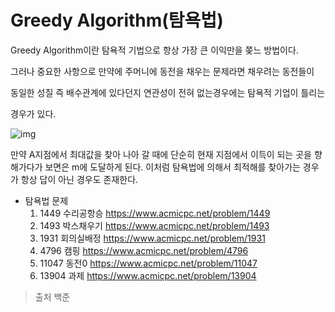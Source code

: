 # Greedy Algorithm(탐욕법)

Greedy Algorithm이란 탐욕적 기법으로 항상 가장 큰 이익만을 쫒느 방법이다.

그러나 중요한 사항으로 만약에 주머니에 동전을 채우는 문제라면 채우려는 동전들이

동일한 성질 즉 배수관계에 있다던지 연관성이 전혀 없는경우에는 탐욕적 기업이 틀리는 

경우가 있다.

![img](https://blogfiles.pstatic.net/20160729_112/kks227_1469801131614AVkyB_PNG/300px-Greedy_Glouton.svg.png)

만약 A지점에서  최대값을 찾아 나아 갈 때에 단순히 현재 지점에서 이득이 되는 곳을 향해가다가 보면은 m에 도달하게 된다. 이처럼 탐욕법에 의해서 최적해를 찾아가는 경우가 항상 답이 아닌 경우도 존재한다. 



- 탐욕법 문제
  1. 1449 수리공항승   <https://www.acmicpc.net/problem/1449>
  2. 1493 박스채우기  <https://www.acmicpc.net/problem/1493>
  3. 1931 회의실배정  <https://www.acmicpc.net/problem/1931>
  4. 4796 캠핑 <https://www.acmicpc.net/problem/4796>
  5. 11047 동전0   <https://www.acmicpc.net/problem/11047>
  6. 13904 과제 <https://www.acmicpc.net/problem/13904> 

> 출처 백준

